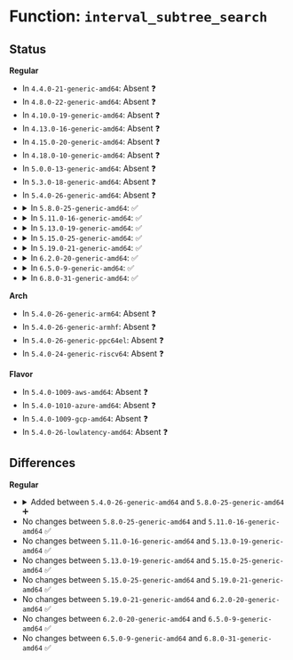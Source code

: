 # Function: <code>interval_subtree_search</code>

## Status
<b>Regular</b>
<ul>
<li>
In <code>4.4.0-21-generic-amd64</code>: Absent ❓
</li>
<li>
In <code>4.8.0-22-generic-amd64</code>: Absent ❓
</li>
<li>
In <code>4.10.0-19-generic-amd64</code>: Absent ❓
</li>
<li>
In <code>4.13.0-16-generic-amd64</code>: Absent ❓
</li>
<li>
In <code>4.15.0-20-generic-amd64</code>: Absent ❓
</li>
<li>
In <code>4.18.0-10-generic-amd64</code>: Absent ❓
</li>
<li>
In <code>5.0.0-13-generic-amd64</code>: Absent ❓
</li>
<li>
In <code>5.3.0-18-generic-amd64</code>: Absent ❓
</li>
<li>
In <code>5.4.0-26-generic-amd64</code>: Absent ❓
</li>
<li>
<details>
<summary>In <code>5.8.0-25-generic-amd64</code>: ✅</summary>

```c
struct memtype * interval_subtree_search(struct memtype * node, u64 start, u64 last)
```

```json
{
  "name": "interval_subtree_search",
  "collision_type": "Unique Static",
  "inline_type": "No",
  "funcs": [
    {
      "addr": 18446744071579437904,
      "name": "interval_subtree_search",
      "external": false,
      "loc": "arch/x86/mm/pat/memtype_interval.c:46",
      "file": "arch/x86/mm/pat/memtype_interval.c",
      "inline": "seen, unknown",
      "caller_inline": [],
      "caller_func": [
        "arch/x86/mm/pat/memtype_interval.c:memtype_copy_nth_element",
        "arch/x86/mm/pat/memtype_interval.c:memtype_lookup",
        "arch/x86/mm/pat/memtype_interval.c:memtype_check_conflict",
        "arch/x86/mm/pat/memtype_interval.c:memtype_match",
        "arch/x86/mm/pat/memtype_interval.c:interval_iter_next"
      ]
    }
  ],
  "symbols": [
    {
      "addr": 18446744071579437904,
      "name": "interval_subtree_search",
      "section": ".text",
      "bind": "STB_LOCAL",
      "size": 81
    }
  ]
}
```
</details>
</li>
<li>
<details>
<summary>In <code>5.11.0-16-generic-amd64</code>: ✅</summary>

```c
struct memtype * interval_subtree_search(struct memtype * node, u64 start, u64 last)
```

```json
{
  "name": "interval_subtree_search",
  "collision_type": "Unique Static",
  "inline_type": "No",
  "funcs": [
    {
      "addr": 18446744071579436304,
      "name": "interval_subtree_search",
      "external": false,
      "loc": "arch/x86/mm/pat/memtype_interval.c:46",
      "file": "arch/x86/mm/pat/memtype_interval.c",
      "inline": "seen, unknown",
      "caller_inline": [],
      "caller_func": [
        "arch/x86/mm/pat/memtype_interval.c:memtype_copy_nth_element",
        "arch/x86/mm/pat/memtype_interval.c:memtype_lookup",
        "arch/x86/mm/pat/memtype_interval.c:memtype_check_conflict",
        "arch/x86/mm/pat/memtype_interval.c:memtype_match",
        "arch/x86/mm/pat/memtype_interval.c:interval_iter_next"
      ]
    }
  ],
  "symbols": [
    {
      "addr": 18446744071579436304,
      "name": "interval_subtree_search",
      "section": ".text",
      "bind": "STB_LOCAL",
      "size": 81
    }
  ]
}
```
</details>
</li>
<li>
<details>
<summary>In <code>5.13.0-19-generic-amd64</code>: ✅</summary>

```c
struct memtype * interval_subtree_search(struct memtype * node, u64 start, u64 last)
```

```json
{
  "name": "interval_subtree_search",
  "collision_type": "Unique Static",
  "inline_type": "No",
  "funcs": [
    {
      "addr": 18446744071579439232,
      "name": "interval_subtree_search",
      "external": false,
      "loc": "arch/x86/mm/pat/memtype_interval.c:46",
      "file": "arch/x86/mm/pat/memtype_interval.c",
      "inline": "seen, unknown",
      "caller_inline": [],
      "caller_func": [
        "arch/x86/mm/pat/memtype_interval.c:memtype_copy_nth_element",
        "arch/x86/mm/pat/memtype_interval.c:memtype_lookup",
        "arch/x86/mm/pat/memtype_interval.c:memtype_check_insert",
        "arch/x86/mm/pat/memtype_interval.c:memtype_match",
        "arch/x86/mm/pat/memtype_interval.c:interval_iter_next"
      ]
    }
  ],
  "symbols": [
    {
      "addr": 18446744071579439232,
      "name": "interval_subtree_search",
      "section": ".text",
      "bind": "STB_LOCAL",
      "size": 81
    }
  ]
}
```
</details>
</li>
<li>
<details>
<summary>In <code>5.15.0-25-generic-amd64</code>: ✅</summary>

```c
struct memtype * interval_subtree_search(struct memtype * node, u64 start, u64 last)
```

```json
{
  "name": "interval_subtree_search",
  "collision_type": "Unique Static",
  "inline_type": "No",
  "funcs": [
    {
      "addr": 18446744071579503616,
      "name": "interval_subtree_search",
      "external": false,
      "loc": "arch/x86/mm/pat/memtype_interval.c:46",
      "file": "arch/x86/mm/pat/memtype_interval.c",
      "inline": "seen, unknown",
      "caller_inline": [],
      "caller_func": [
        "arch/x86/mm/pat/memtype_interval.c:memtype_copy_nth_element",
        "arch/x86/mm/pat/memtype_interval.c:memtype_lookup",
        "arch/x86/mm/pat/memtype_interval.c:memtype_check_insert",
        "arch/x86/mm/pat/memtype_interval.c:memtype_match",
        "arch/x86/mm/pat/memtype_interval.c:interval_iter_next"
      ]
    }
  ],
  "symbols": [
    {
      "addr": 18446744071579503616,
      "name": "interval_subtree_search",
      "section": ".text",
      "bind": "STB_LOCAL",
      "size": 81
    }
  ]
}
```
</details>
</li>
<li>
<details>
<summary>In <code>5.19.0-21-generic-amd64</code>: ✅</summary>

```c
struct memtype * interval_subtree_search(struct memtype * node, u64 start, u64 last)
```

```json
{
  "name": "interval_subtree_search",
  "collision_type": "Unique Static",
  "inline_type": "No",
  "funcs": [
    {
      "addr": 18446744071579585568,
      "name": "interval_subtree_search",
      "external": false,
      "loc": "arch/x86/mm/pat/memtype_interval.c:46",
      "file": "arch/x86/mm/pat/memtype_interval.c",
      "inline": "seen, unknown",
      "caller_inline": [],
      "caller_func": [
        "arch/x86/mm/pat/memtype_interval.c:memtype_copy_nth_element",
        "arch/x86/mm/pat/memtype_interval.c:memtype_lookup",
        "arch/x86/mm/pat/memtype_interval.c:memtype_check_insert",
        "arch/x86/mm/pat/memtype_interval.c:memtype_match",
        "arch/x86/mm/pat/memtype_interval.c:interval_iter_next"
      ]
    }
  ],
  "symbols": [
    {
      "addr": 18446744071579585568,
      "name": "interval_subtree_search",
      "section": ".text",
      "bind": "STB_LOCAL",
      "size": 101
    }
  ]
}
```
</details>
</li>
<li>
<details>
<summary>In <code>6.2.0-20-generic-amd64</code>: ✅</summary>

```c
struct memtype * interval_subtree_search(struct memtype * node, u64 start, u64 last)
```

```json
{
  "name": "interval_subtree_search",
  "collision_type": "Unique Static",
  "inline_type": "No",
  "funcs": [
    {
      "addr": 18446744071579695664,
      "name": "interval_subtree_search",
      "external": false,
      "loc": "arch/x86/mm/pat/memtype_interval.c:46",
      "file": "arch/x86/mm/pat/memtype_interval.c",
      "inline": "seen, unknown",
      "caller_inline": [],
      "caller_func": [
        "arch/x86/mm/pat/memtype_interval.c:memtype_copy_nth_element",
        "arch/x86/mm/pat/memtype_interval.c:memtype_lookup",
        "arch/x86/mm/pat/memtype_interval.c:memtype_check_insert",
        "arch/x86/mm/pat/memtype_interval.c:memtype_match",
        "arch/x86/mm/pat/memtype_interval.c:interval_iter_next"
      ]
    }
  ],
  "symbols": [
    {
      "addr": 18446744071579695664,
      "name": "interval_subtree_search",
      "section": ".text",
      "bind": "STB_LOCAL",
      "size": 101
    }
  ]
}
```
</details>
</li>
<li>
<details>
<summary>In <code>6.5.0-9-generic-amd64</code>: ✅</summary>

```c
struct memtype * interval_subtree_search(struct memtype * node, u64 start, u64 last)
```

```json
{
  "name": "interval_subtree_search",
  "collision_type": "Unique Static",
  "inline_type": "No",
  "funcs": [
    {
      "addr": 18446744071579709552,
      "name": "interval_subtree_search",
      "external": false,
      "loc": "arch/x86/mm/pat/memtype_interval.c:46",
      "file": "arch/x86/mm/pat/memtype_interval.c",
      "inline": "seen, unknown",
      "caller_inline": [],
      "caller_func": [
        "arch/x86/mm/pat/memtype_interval.c:memtype_copy_nth_element",
        "arch/x86/mm/pat/memtype_interval.c:memtype_lookup",
        "arch/x86/mm/pat/memtype_interval.c:memtype_check_insert",
        "arch/x86/mm/pat/memtype_interval.c:memtype_match",
        "arch/x86/mm/pat/memtype_interval.c:interval_iter_next"
      ]
    }
  ],
  "symbols": [
    {
      "addr": 18446744071579709552,
      "name": "interval_subtree_search",
      "section": ".text",
      "bind": "STB_LOCAL",
      "size": 101
    }
  ]
}
```
</details>
</li>
<li>
<details>
<summary>In <code>6.8.0-31-generic-amd64</code>: ✅</summary>

```c
struct memtype * interval_subtree_search(struct memtype * node, u64 start, u64 last)
```

```json
{
  "name": "interval_subtree_search",
  "collision_type": "Unique Static",
  "inline_type": "No",
  "funcs": [
    {
      "addr": 18446744071579744256,
      "name": "interval_subtree_search",
      "external": false,
      "loc": "arch/x86/mm/pat/memtype_interval.c:46",
      "file": "arch/x86/mm/pat/memtype_interval.c",
      "inline": "seen, unknown",
      "caller_inline": [],
      "caller_func": [
        "arch/x86/mm/pat/memtype_interval.c:memtype_copy_nth_element",
        "arch/x86/mm/pat/memtype_interval.c:memtype_lookup",
        "arch/x86/mm/pat/memtype_interval.c:memtype_check_insert",
        "arch/x86/mm/pat/memtype_interval.c:memtype_match",
        "arch/x86/mm/pat/memtype_interval.c:interval_iter_next"
      ]
    }
  ],
  "symbols": [
    {
      "addr": 18446744071579744256,
      "name": "interval_subtree_search",
      "section": ".text",
      "bind": "STB_LOCAL",
      "size": 101
    }
  ]
}
```
</details>
</li>
</ul>
<b>Arch</b>
<ul>
<li>
In <code>5.4.0-26-generic-arm64</code>: Absent ❓
</li>
<li>
In <code>5.4.0-26-generic-armhf</code>: Absent ❓
</li>
<li>
In <code>5.4.0-26-generic-ppc64el</code>: Absent ❓
</li>
<li>
In <code>5.4.0-24-generic-riscv64</code>: Absent ❓
</li>
</ul>
<b>Flavor</b>
<ul>
<li>
In <code>5.4.0-1009-aws-amd64</code>: Absent ❓
</li>
<li>
In <code>5.4.0-1010-azure-amd64</code>: Absent ❓
</li>
<li>
In <code>5.4.0-1009-gcp-amd64</code>: Absent ❓
</li>
<li>
In <code>5.4.0-26-lowlatency-amd64</code>: Absent ❓
</li>
</ul>

## Differences
<b>Regular</b>
<ul>
<li>
<details>
<summary>Added between <code>5.4.0-26-generic-amd64</code> and <code>5.8.0-25-generic-amd64</code> ➕</summary>

```c
struct memtype * interval_subtree_search(struct memtype * node, u64 start, u64 last)
```
</details>
</li>
<li>
No changes between <code>5.8.0-25-generic-amd64</code> and <code>5.11.0-16-generic-amd64</code> ✅
</li>
<li>
No changes between <code>5.11.0-16-generic-amd64</code> and <code>5.13.0-19-generic-amd64</code> ✅
</li>
<li>
No changes between <code>5.13.0-19-generic-amd64</code> and <code>5.15.0-25-generic-amd64</code> ✅
</li>
<li>
No changes between <code>5.15.0-25-generic-amd64</code> and <code>5.19.0-21-generic-amd64</code> ✅
</li>
<li>
No changes between <code>5.19.0-21-generic-amd64</code> and <code>6.2.0-20-generic-amd64</code> ✅
</li>
<li>
No changes between <code>6.2.0-20-generic-amd64</code> and <code>6.5.0-9-generic-amd64</code> ✅
</li>
<li>
No changes between <code>6.5.0-9-generic-amd64</code> and <code>6.8.0-31-generic-amd64</code> ✅
</li>
</ul>
